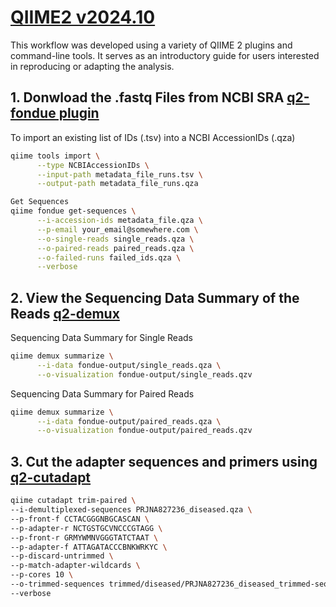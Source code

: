 # [QIIME2 v2024.10](https://qiime2.org)
This workflow was developed using a variety of QIIME 2 plugins and command-line tools. It serves as an introductory guide for users interested in reproducing or adapting the analysis.

## 1. Donwload the .fastq Files from NCBI SRA [q2-fondue plugin](https://github.com/bokulich-lab/q2-fondue)
To import an existing list of IDs (.tsv) into a NCBI AccessionIDs (.qza)
```bash
qiime tools import \
      --type NCBIAccessionIDs \
      --input-path metadata_file_runs.tsv \
      --output-path metadata_file_runs.qza
```
```bash
Get Sequences
qiime fondue get-sequences \
      --i-accession-ids metadata_file.qza \
      --p-email your_email@somewhere.com \
      --o-single-reads single_reads.qza \
      --o-paired-reads paired_reads.qza \
      --o-failed-runs failed_ids.qza \
      --verbose
```

## 2. View the Sequencing Data Summary of the Reads [q2-demux](https://github.com/qiime2/q2-demux)
Sequencing Data Summary for Single Reads
```bash
qiime demux summarize \
      --i-data fondue-output/single_reads.qza \
      --o-visualization fondue-output/single_reads.qzv
```
Sequencing Data Summary for Paired Reads
```bash
qiime demux summarize \
      --i-data fondue-output/paired_reads.qza \
      --o-visualization fondue-output/paired_reads.qzv
```

## 3. Cut the adapter sequences and primers using [q2-cutadapt](https://github.com/qiime2/q2-cutadapt)
```bash
qiime cutadapt trim-paired \
--i-demultiplexed-sequences PRJNA827236_diseased.qza \
--p-front-f CCTACGGGNBGCASCAN \
--p-adapter-r NCTGSTGCVNCCCGTAGG \
--p-front-r GRMYWMNVGGGTATCTAAT \
--p-adapter-f ATTAGATACCCBNKWRKYC \
--p-discard-untrimmed \
--p-match-adapter-wildcards \
--p-cores 10 \
--o-trimmed-sequences trimmed/diseased/PRJNA827236_diseased_trimmed-seq.qza \
--verbose
```



